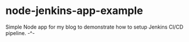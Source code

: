 # node-jenkins-app-example
Simple Node app for my blog to demonstrate how to setup Jenkins CI/CD pipeline. -^-
